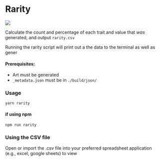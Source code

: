 # Rarity

![](<../.gitbook/assets/image (2).png>)

Calculate the count and percentage of each trait and value that _was_ generated, and output `rarity.csv`

Running the rarity script will print out a the data to the terminal as well as gener

#### Prerequisites:

* Art must be generated
* `_metadata.json` must be in `./build/json/`

### Usage

```
yarn rarity
```

#### if using npm

```
npm run rarity
```

### Using the CSV file

Open or import the .csv file into your preferred spreadsheet application (e.g., excel, google sheets) to view
